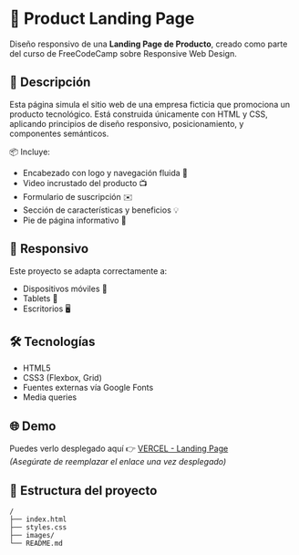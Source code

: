 # 🚀 Product Landing Page

Diseño responsivo de una **Landing Page de Producto**, creado como parte del curso de FreeCodeCamp sobre Responsive Web Design.

## 🧠 Descripción

Esta página simula el sitio web de una empresa ficticia que promociona un producto tecnológico. Está construida únicamente con HTML y CSS, aplicando principios de diseño responsivo, posicionamiento, y componentes semánticos.

📦 Incluye:
- Encabezado con logo y navegación fluida 🔗
- Video incrustado del producto 📺
- Formulario de suscripción ✉️
- Sección de características y beneficios 💡
- Pie de página informativo 📜

## 📱 Responsivo

Este proyecto se adapta correctamente a:
- Dispositivos móviles 📱
- Tablets 📲
- Escritorios 🖥️

## 🛠️ Tecnologías

- HTML5
- CSS3 (Flexbox, Grid)
- Fuentes externas vía Google Fonts
- Media queries

## 🌐 Demo

Puedes verlo desplegado aquí 👉 [VERCEL - Landing Page](https://<TU-URL>.vercel.app)  
_(Asegúrate de reemplazar el enlace una vez desplegado)_

## 📁 Estructura del proyecto

```text
/
├── index.html
├── styles.css
├── images/
└── README.md
